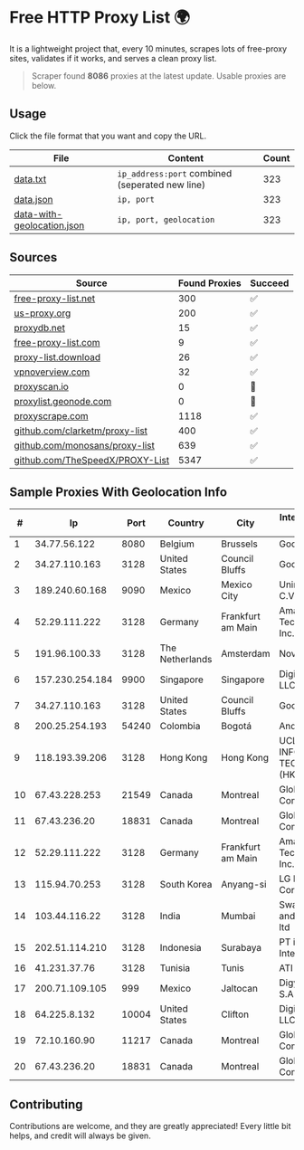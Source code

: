 
# Free HTTP Proxy List 🌍

It is a lightweight project that, every 10 minutes, scrapes lots of free-proxy sites, validates if it works, and serves a clean proxy list.


> Scraper found **8086** proxies at the latest update. Usable proxies are below.

## Usage

Click the file format that you want and copy the URL.


|File|Content|Count|
|----|-------|-----|
|[data.txt](https://raw.githubusercontent.com/themiralay/Proxy-List-World/master/data.txt)|`ip_address:port` combined (seperated new line)|323|
|[data.json](https://raw.githubusercontent.com/themiralay/Proxy-List-World/master/data.json)|`ip, port`|323|
|[data-with-geolocation.json](https://raw.githubusercontent.com/themiralay/Proxy-List-World/master/data-with-geolocation.json)|`ip, port, geolocation`|323|

## Sources

|Source|Found Proxies|Succeed|
|------|-------------|-------|
|[free-proxy-list.net](https://free-proxy-list.net)|300|✅|
|[us-proxy.org](https://www.us-proxy.org)|200|✅|
|[proxydb.net](http://proxydb.net)|15|✅|
|[free-proxy-list.com](https://free-proxy-list.com/?page=&port=&type%5B%5D=http&type%5B%5D=https&up_time=0&search=Search)|9|✅|
|[proxy-list.download](https://www.proxy-list.download/HTTP)|26|✅|
|[vpnoverview.com](https://vpnoverview.com/privacy/anonymous-browsing/free-proxy-servers)|32|✅|
|[proxyscan.io](https://www.proxyscan.io)|0|🚫|
|[proxylist.geonode.com](https://proxylist.geonode.com/api/proxy-list?limit=300&page=1&sort_by=lastChecked&sort_type=desc&protocols=http,https)|0|🚫|
|[proxyscrape.com](https://api.proxyscrape.com/v2/?request=displayproxies&protocol=http&timeout=10000&country=all&ssl=all&anonymity=all)|1118|✅|
|[github.com/clarketm/proxy-list](https://raw.githubusercontent.com/clarketm/proxy-list/master/proxy-list-raw.txt)|400|✅|
|[github.com/monosans/proxy-list](https://raw.githubusercontent.com/monosans/proxy-list/main/proxies/http.txt)|639|✅|
|[github.com/TheSpeedX/PROXY-List](https://raw.githubusercontent.com/TheSpeedX/PROXY-List/master/http.txt)|5347|✅|


## Sample Proxies With Geolocation Info

|#|Ip|Port|Country|City|Internet Service Provider|
|-|--|----|-------|----|-------------------------|
|1|34.77.56.122|8080|Belgium|Brussels|Google LLC|
|2|34.27.110.163|3128|United States|Council Bluffs|Google LLC|
|3|189.240.60.168|9090|Mexico|Mexico City|Uninet S.A. de C.V.|
|4|52.29.111.222|3128|Germany|Frankfurt am Main|Amazon Technologies Inc.|
|5|191.96.100.33|3128|The Netherlands|Amsterdam|NovoServe B.V.|
|6|157.230.254.184|9900|Singapore|Singapore|DigitalOcean, LLC|
|7|34.27.110.163|3128|United States|Council Bluffs|Google LLC|
|8|200.25.254.193|54240|Colombia|Bogotá|Andinet ON Line|
|9|118.193.39.206|3128|Hong Kong|Hong Kong|UCLOUD INFORMATION TECHNOLOGY (HK) LIMITED|
|10|67.43.228.253|21549|Canada|Montreal|GloboTech Communications|
|11|67.43.236.20|18831|Canada|Montreal|GloboTech Communications|
|12|52.29.111.222|3128|Germany|Frankfurt am Main|Amazon Technologies Inc.|
|13|115.94.70.253|3128|South Korea|Anyang-si|LG DACOM Corporation|
|14|103.44.116.22|3128|India|Mumbai|Swastik Internet and Cables pvt. ltd|
|15|202.51.114.210|3128|Indonesia|Surabaya|PT iForte Global Internet|
|16|41.231.37.76|3128|Tunisia|Tunis|ATI - ISP|
|17|200.71.109.105|999|Mexico|Jaltocan|Digy Networks S.A De C.V.|
|18|64.225.8.132|10004|United States|Clifton|DigitalOcean, LLC|
|19|72.10.160.90|11217|Canada|Montreal|GloboTech Communications|
|20|67.43.236.20|18831|Canada|Montreal|GloboTech Communications|



## Contributing

Contributions are welcome, and they are greatly appreciated! Every
little bit helps, and credit will always be given.

